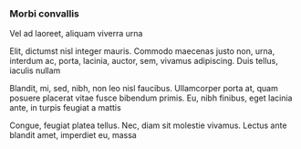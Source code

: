 ### Morbi convallis

Vel ad laoreet, aliquam viverra urna

Elit, dictumst nisl integer mauris. Commodo maecenas justo non, urna, interdum ac, porta, lacinia, auctor, sem, vivamus adipiscing. Duis tellus, iaculis nullam

Blandit, mi, sed, nibh, non leo nisl faucibus. Ullamcorper porta at, quam posuere placerat vitae fusce bibendum primis. Eu, nibh finibus, eget lacinia ante, in turpis feugiat a mattis

Congue, feugiat platea tellus. Nec, diam sit molestie vivamus. Lectus ante blandit amet, imperdiet eu, massa


